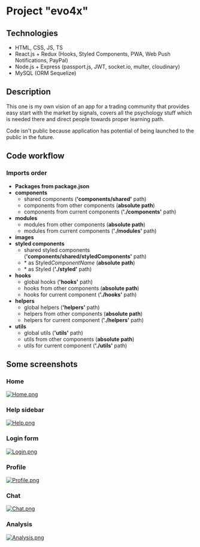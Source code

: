 # Project "evo4x"

## Technologies

-   HTML, CSS, JS, TS
-   React.js + Redux (Hooks, Styled Components, PWA, Web Push Notifications, PayPal)
-   Node.js + Express (passport.js, JWT, socket.io, multer, cloudinary)
-   MySQL (ORM Sequelize)

## Description

This one is my own vision of an app for a trading community that provides easy start with the market by signals, covers all the psychology stuff which is needed there and direct people towards proper learning path.

Code isn't public because application has potential of being launched to the public in the future.

## Code workflow

### Imports order

-   **Packages from package.json**
-   **components**
    -   shared components (**'components/shared'** path)
    -   components from other components (**absolute path**)
    -   components from current components (**'./components'** path)
-   **modules**
    -   modules from other components (**absolute path**)
    -   modules from current components (**'./modules'** path)
-   **images**
-   **styled components**
    -   shared styled components (**'components/shared/styledComponents'** path)
    -   \* as Styled*ComponentName* (**absolute path**)
    -   \* as Styled (**'./styled'** path)
-   **hooks**
    -   global hooks (**'hooks'** path)
    -   hooks from other components (**absolute path**)
    -   hooks for current component (**'./hooks'** path)
-   **helpers**
    -   global helpers (**'helpers'** path)
    -   helpers from other components (**absolute path**)
    -   helpers for current component (**'./helpers'** path)
-   **utils**
    -   global utils (**'utils'** path)
    -   utils from other components (**absolute path**)
    -   utils for current component (**'./utils'** path)

## Some screenshots

### Home

[![Home.png](https://i.postimg.cc/0NynS9ws/Home.png)](https://postimg.cc/CR9bTT7P)

### Help sidebar

[![Help.png](https://i.postimg.cc/66kGVMn1/Help.png)](https://postimg.cc/5jm0bqPw)

### Login form

[![Login.png](https://i.postimg.cc/xd1kjhVq/Login.png)](https://postimg.cc/K1CcJ9zy)

### Profile

[![Profile.png](https://i.postimg.cc/vHPwFNh0/Profile.png)](https://postimg.cc/TpW4nQZb)

### Chat

[![Chat.png](https://i.postimg.cc/sfwNvZWX/Chat.png)](https://postimg.cc/5jQ3rynd)

### Analysis

[![Analysis.png](https://i.postimg.cc/W3f0PjD2/Analysis.png)](https://postimg.cc/jwPDzpQ9)
